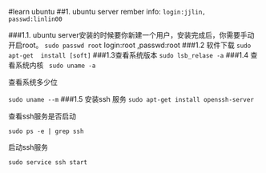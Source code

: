 #learn ubuntu
##1. ubuntu server
rember info: ``login:jjlin, passwd:linlin00``

###1.1. ubuntu server安装的时候要你新建一个用户，安装完成后，你需要手动开启root。
 ``sudo passwd root``  login:root ,passwd:root
###1.2 软件下载
``sudo apt-get  install [soft]``
###1.3查看系统版本
``sudo lsb_relase -a``
###1.4 查看系统内核
`` sudo uname -a``

查看系统多少位

``sudo uname --m``
###1.5 安装ssh 服务
``sudo apt-get install openssh-server``


查看ssh服务是否启动

``sudo ps -e | grep ssh``

启动ssh服务

``sudo service ssh start``

